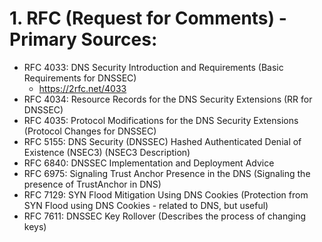 # 1. RFC (Request for Comments) - Primary Sources:

- RFC 4033: DNS Security Introduction and Requirements (Basic Requirements for DNSSEC)
    -  https://2rfc.net/4033
- RFC 4034: Resource Records for the DNS Security Extensions (RR for DNSSEC)
- RFC 4035: Protocol Modifications for the DNS Security Extensions (Protocol Changes for DNSSEC)
- RFC 5155: DNS Security (DNSSEC) Hashed Authenticated Denial of Existence (NSEC3) (NSEC3 Description)
- RFC 6840: DNSSEC Implementation and Deployment Advice
- RFC 6975: Signaling Trust Anchor Presence in the DNS (Signaling the presence of TrustAnchor in DNS)
- RFC 7129: SYN Flood Mitigation Using DNS Cookies (Protection from SYN Flood using DNS Cookies - related to DNS, but useful)
- RFC 7611: DNSSEC Key Rollover (Describes the process of changing keys)